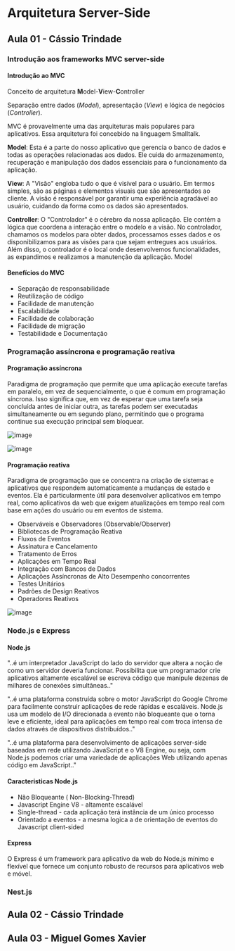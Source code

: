 # Arquitetura Server-Side

## Aula 01 - Cássio Trindade

### Introdução aos frameworks MVC server-side

#### Introdução ao MVC

Conceito de arquitetura **M**odel-**V**iew-**C**ontroller

Separação entre dados (_Model_), apresentação (_View_) e lógica de negócios (_Controller_).

MVC é provavelmente uma das arquiteturas mais populares para aplicativos. Essa arquitetura foi concebido na linguagem Smalltalk.

**Model**: Esta é a parte do nosso aplicativo que gerencia o banco de dados e todas as operações relacionadas aos dados. Ele cuida do armazenamento, recuperação e manipulação dos dados essenciais para o funcionamento da aplicação.

**View**: A "Visão" engloba tudo o que é visível para o usuário. Em termos simples, são as páginas e elementos visuais que são apresentados ao cliente. A visão é responsável por garantir uma experiência agradável ao usuário, cuidando da forma como os dados são apresentados.

**Controller**: O "Controlador" é o cérebro da nossa aplicação. Ele contém a lógica que coordena a interação entre o modelo e a visão. No controlador, chamamos os modelos para obter dados, processamos esses dados e os disponibilizamos para as visões para que sejam entregues aos usuários. Além disso, o controlador é o local onde desenvolvemos funcionalidades, as expandimos e realizamos a manutenção da aplicação.
Model

#### Benefícios do MVC

- Separação de responsabilidade
- Reutilização de código
- Facilidade de manutenção
- Escalabilidade
- Facilidade de colaboração
- Facilidade de migração
- Testabilidade e Documentação

### Programação assíncrona e programação reativa

#### Programação assíncrona

Paradigma de programação que permite que uma aplicação execute tarefas em paralelo, em vez de sequencialmente, o que é comum em programação síncrona. Isso significa que, em vez de esperar que uma tarefa seja concluída antes de iniciar outra, as tarefas podem ser executadas simultaneamente ou em segundo plano, permitindo que o programa continue sua execução principal sem bloquear.

![image](https://github.com/jpcmf/GraduateProgram-FullStack-2023/assets/1216136/ce46684f-da83-4a5a-950b-38e987be7dff)

![image](https://github.com/jpcmf/GraduateProgram-FullStack-2023/assets/1216136/2e65e0ec-3432-4173-b60e-ae45592030d1)

#### Programação reativa

Paradigma de programação que se concentra na criação de sistemas e aplicativos que respondem automaticamente a mudanças de estado e eventos. Ela é particularmente útil para desenvolver aplicativos em tempo real, como aplicativos da web que exigem atualizações em tempo real com base em ações do usuário ou em eventos de sistema.

- Observáveis e Observadores (Observable/Observer)
- Bibliotecas de Programação Reativa
- Fluxos de Eventos
- Assinatura e Cancelamento
- Tratamento de Erros
- Aplicações em Tempo Real
- Integração com Bancos de Dados
- Aplicações Assíncronas de Alto Desempenho concorrentes
- Testes Unitários
- Padrões de Design Reativos
- Operadores Reativos

![image](https://github.com/jpcmf/GraduateProgram-FullStack-2023/assets/1216136/57ff3859-30d9-404a-961a-173d68687be6)

### Node.js e Express

#### Node.js

"..é um interpretador JavaScript do lado do servidor que altera a noção de como um servidor deveria funcionar. Possibilita que um programador crie aplicativos altamente escalável se escreva código que manipule dezenas de milhares de conexões simultâneas.."

"..é uma plataforma construída sobre o motor JavaScript do Google Chrome para facilmente construir aplicações de rede rápidas e escaláveis. Node.js usa um modelo de I/O direcionada a evento não bloqueante que o torna leve e eficiente, ideal para aplicações em tempo real com troca intensa de dados através de dispositivos distribuídos.."

"..é uma plataforma para desenvolvimento de aplicações server-side baseadas em rede utilizando JavaScript e o V8 Engine, ou seja, com Node.js podemos criar uma variedade de aplicações Web utilizando apenas código em JavaScript.."

#### Caracteristicas Node.js

- Não Bloqueante ( Non-Blocking-Thread)
- Javascript Engine V8 - altamente escalável
- Single-thread - cada aplicação terá instância de um único processo
- Orientado a eventos - a mesma logica a de orientação de eventos do Javascript client-sided

#### Express

O Express é um framework para aplicativo da web do Node.js mínimo e flexível que fornece um conjunto robusto de recursos para aplicativos web e móvel.

### Nest.js

## Aula 02 - Cássio Trindade

## Aula 03 - Miguel Gomes Xavier
